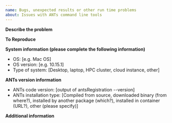 ```yaml
---
name: Bugs, unexpected results or other run time problems
about: Issues with ANTs command line tools
---
```


<!--
Text in these brackets are comments, and won't be visible when you submit your
issue. Please read before submitting.

Before opening an issue, please check the ANTs wiki and existing issues. The
ANTs Wiki is at:

https://github.com/ANTsX/ANTs/wiki

The main Github search bar can search issues and wikis simultaneously. Type 
search times and select "In this repository".

If you find related issues but still have questions, you can open a new issue
and reference them with #number. Eg, "This is similar to #1234, but my data..."
-->

**Describe the problem**
<!-- Brief description of the problem. -->


**To Reproduce**
<!--
Steps to reproduce the problem. The majority of issues with ANTs are specific to
the data, so uploading example data will make it much easier to provide help. If
it is impossible to share the data in question, attempting to reproduce the
problem with other public data is helpful.

Even if you can't share data, please include:

 * The exact command line as it was run. Please run all commands with
   verbose output where possible. If your command takes a long time, please try
   to produce a faster example that still shows the problem (eg, by running
   fewer iterations).

 * The full verbose output printed to the terminal when you run the command. If
   this is very long, please save in a text file and upload as an attachment.

If uploading data as an attachment, please try to minimize the file size by
compressing, downsampling or otherwise creating smaller images that demonstrate
the problem.
-->

**System information (please complete the following information)**
<!--
Many issues are specific to a particular system. Please include all information
about your computing environment.
-->

 - OS: [e.g. Mac OS]
 - OS version: [e.g. 10.15.1]
 - Type of system: [Desktop, laptop, HPC cluster, cloud instance,
   other]
<!--
   If you are building inside a virtual machine, container, Cygwin,
   Windows Subsystem for Linux, or other non-native environment, please
   let us know and include details of both the virtual Linux and the
   host OS.
-->

**ANTs version information**
 - ANTs code version: [output of antsRegistration --version]
 - ANTs installation type: [Compiled from source, downloaded binary
   (from where?), installed by another package (which?), installed in
   container (URL?), other (please specify)]

**Additional information**
<!--
Any other information that might help solve the problem. If you cannot share
data to reproduce the problem, relevant information (such as image headers
printed with PrintHeader) can help.
-->
